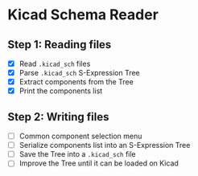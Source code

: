 # Kicad Schema Reader

## Step 1: Reading files

- [x] Read `.kicad_sch` files
- [x] Parse `.kicad_sch` S-Expression Tree
- [x] Extract components from the Tree
- [x] Print the components list

## Step 2: Writing files

- [ ] Common component selection menu
- [ ] Serialize components list into an S-Expression Tree
- [ ] Save the Tree into a `.kicad_sch` file
- [ ] Improve the Tree until it can be loaded on Kicad
